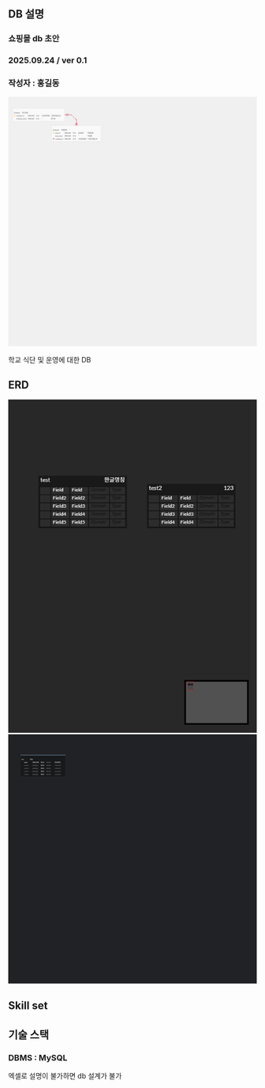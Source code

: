 ## DB 설명
### 쇼핑몰 db 초안
### 2025.09.24 / ver 0.1
### 작성자 : 홍길동
![alt text](shoppingmall.png)

학교 식단 및 운영에 대한 DB
## ERD
![alt text](image.png)
![alt text](test.png)

## Skill set

## 기술 스택
### DBMS : MySQL


엑셀로 설명이 불가하면 db 설계가 불가